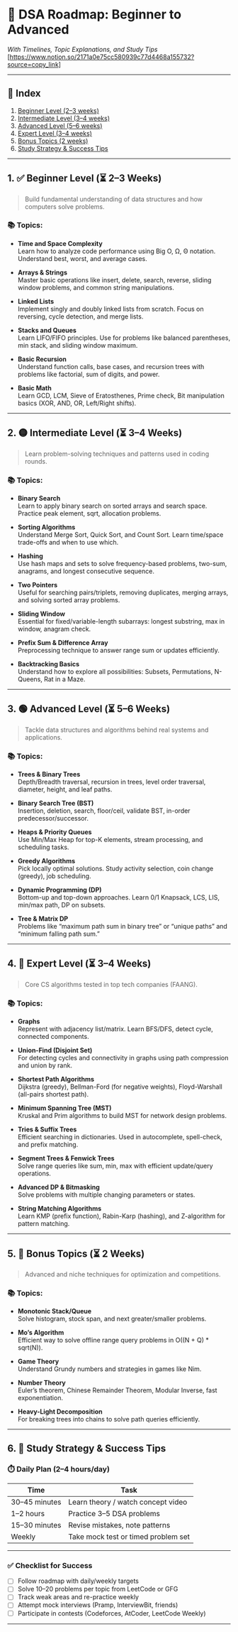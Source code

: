 # 🧠 DSA Roadmap: Beginner to Advanced  
*With Timelines, Topic Explanations, and Study Tips*
[https://www.notion.so/2171a0e75cc580939c77d4468a155732?source=copy_link]

---

## 📑 Index

1. [Beginner Level (2–3 weeks)](#1-beginner-level-2-3-weeks)
2. [Intermediate Level (3–4 weeks)](#2-intermediate-level-3-4-weeks)
3. [Advanced Level (5–6 weeks)](#3-advanced-level-5-6-weeks)
4. [Expert Level (3–4 weeks)](#4-expert-level-3-4-weeks)
5. [Bonus Topics (2 weeks)](#5-bonus-topics-2-weeks)
6. [Study Strategy & Success Tips](#6-study-strategy--success-tips)

---

## 1. ✅ Beginner Level (⏳ 2–3 Weeks)

> Build fundamental understanding of data structures and how computers solve problems.

### 📚 Topics:

- **Time and Space Complexity**  
  Learn how to analyze code performance using Big O, Ω, Θ notation. Understand best, worst, and average cases.

- **Arrays & Strings**  
  Master basic operations like insert, delete, search, reverse, sliding window problems, and common string manipulations.

- **Linked Lists**  
  Implement singly and doubly linked lists from scratch. Focus on reversing, cycle detection, and merge lists.

- **Stacks and Queues**  
  Learn LIFO/FIFO principles. Use for problems like balanced parentheses, min stack, and sliding window maximum.

- **Basic Recursion**  
  Understand function calls, base cases, and recursion trees with problems like factorial, sum of digits, and power.

- **Basic Math**  
  Learn GCD, LCM, Sieve of Eratosthenes, Prime check, Bit manipulation basics (XOR, AND, OR, Left/Right shifts).

---

## 2. 🟡 Intermediate Level (⏳ 3–4 Weeks)

> Learn problem-solving techniques and patterns used in coding rounds.

### 📚 Topics:

- **Binary Search**  
  Learn to apply binary search on sorted arrays and search space. Practice peak element, sqrt, allocation problems.

- **Sorting Algorithms**  
  Understand Merge Sort, Quick Sort, and Count Sort. Learn time/space trade-offs and when to use which.

- **Hashing**  
  Use hash maps and sets to solve frequency-based problems, two-sum, anagrams, and longest consecutive sequence.

- **Two Pointers**  
  Useful for searching pairs/triplets, removing duplicates, merging arrays, and solving sorted array problems.

- **Sliding Window**  
  Essential for fixed/variable-length subarrays: longest substring, max in window, anagram check.

- **Prefix Sum & Difference Array**  
  Preprocessing technique to answer range sum or updates efficiently.

- **Backtracking Basics**  
  Understand how to explore all possibilities: Subsets, Permutations, N-Queens, Rat in a Maze.

---

## 3. 🟢 Advanced Level (⏳ 5–6 Weeks)

> Tackle data structures and algorithms behind real systems and applications.

### 📚 Topics:

- **Trees & Binary Trees**  
  Depth/Breadth traversal, recursion in trees, level order traversal, diameter, height, and leaf paths.

- **Binary Search Tree (BST)**  
  Insertion, deletion, search, floor/ceil, validate BST, in-order predecessor/successor.

- **Heaps & Priority Queues**  
  Use Min/Max Heap for top-K elements, stream processing, and scheduling tasks.

- **Greedy Algorithms**  
  Pick locally optimal solutions. Study activity selection, coin change (greedy), job scheduling.

- **Dynamic Programming (DP)**  
  Bottom-up and top-down approaches. Learn 0/1 Knapsack, LCS, LIS, min/max path, DP on subsets.

- **Tree & Matrix DP**  
  Problems like “maximum path sum in binary tree” or “unique paths” and “minimum falling path sum.”

---

## 4. 🔵 Expert Level (⏳ 3–4 Weeks)

> Core CS algorithms tested in top tech companies (FAANG).

### 📚 Topics:

- **Graphs**  
  Represent with adjacency list/matrix. Learn BFS/DFS, detect cycle, connected components.

- **Union-Find (Disjoint Set)**  
  For detecting cycles and connectivity in graphs using path compression and union by rank.

- **Shortest Path Algorithms**  
  Dijkstra (greedy), Bellman-Ford (for negative weights), Floyd-Warshall (all-pairs shortest path).

- **Minimum Spanning Tree (MST)**  
  Kruskal and Prim algorithms to build MST for network design problems.

- **Tries & Suffix Trees**  
  Efficient searching in dictionaries. Used in autocomplete, spell-check, and prefix matching.

- **Segment Trees & Fenwick Trees**  
  Solve range queries like sum, min, max with efficient update/query operations.

- **Advanced DP & Bitmasking**  
  Solve problems with multiple changing parameters or states.

- **String Matching Algorithms**  
  Learn KMP (prefix function), Rabin-Karp (hashing), and Z-algorithm for pattern matching.

---

## 5. 📘 Bonus Topics (⏳ 2 Weeks)

> Advanced and niche techniques for optimization and competitions.

### 📚 Topics:

- **Monotonic Stack/Queue**  
  Solve histogram, stock span, and next greater/smaller problems.

- **Mo’s Algorithm**  
  Efficient way to solve offline range query problems in O((N + Q) * sqrt(N)).

- **Game Theory**  
  Understand Grundy numbers and strategies in games like Nim.

- **Number Theory**  
  Euler’s theorem, Chinese Remainder Theorem, Modular Inverse, fast exponentiation.

- **Heavy-Light Decomposition**  
  For breaking trees into chains to solve path queries efficiently.

---

## 6. 🧭 Study Strategy & Success Tips

### ⏱️ **Daily Plan (2–4 hours/day)**

| Time          | Task                                         |
|---------------|----------------------------------------------|
| 30–45 minutes | Learn theory / watch concept video           |
| 1–2 hours     | Practice 3–5 DSA problems                    |
| 15–30 minutes | Revise mistakes, note patterns               |
| Weekly        | Take mock test or timed problem set          |

---

### ✅ Checklist for Success

- [ ] Follow roadmap with daily/weekly targets  
- [ ] Solve 10–20 problems per topic from LeetCode or GFG  
- [ ] Track weak areas and re-practice weekly  
- [ ] Attempt mock interviews (Pramp, InterviewBit, friends)  
- [ ] Participate in contests (Codeforces, AtCoder, LeetCode Weekly)

---
